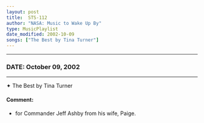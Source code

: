 ```yaml
---
layout: post
title:  STS-112
author: "NASA: Music to Wake Up By"
type: MusicPlaylist
date_modified: 2002-10-09
songs: ["The Best by Tina Turner"]
---
```


----
### DATE: October 09, 2002
----
✦ The Best by Tina Turner

#### Comment:
* for Commander Jeff Ashby from his wife, Paige.



<br/>
<center>
	<a target="_blank"
	   href="https://twitter.com/intent/tweet?hashtags=Space,NASA,Playlist,NASAWakeupCalls,SpaceProgram&text={{ page.author}}, '{{ page.songs.first }}' {{ page.title }}, {{ page.date | date: '%B %d, %Y' }}. {{ site.url }}{{ page.url }}&via=nasawakeupcalls"><i class="fab fa-twitter" alt="Tweet this page" style="font-size: 1.3em;"></i></a>
	&nbsp; 	<i class="fas fa-user-astronaut" style="font-size: 1.5em;"></i> &nbsp;
    <a type="amzn" search="'The Best by Tina Turner'" category="popular music">
    <i class="fab fa-amazon" style="font-size: 1.3em;"></i></a>
</center>
